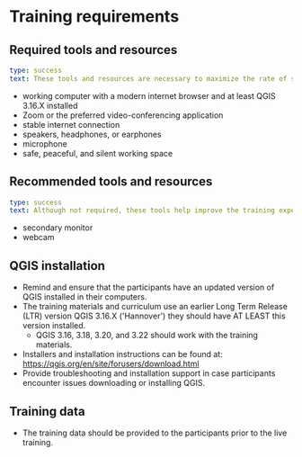 # Training requirements

## Required tools and resources

```yaml remark
type: success
text: These tools and resources are necessary to maximize the rate of success of the training.
```

- working computer with a modern internet browser and at least QGIS 3.16.X installed
- Zoom or the preferred video-conferencing application
- stable internet connection
- speakers, headphones, or earphones
- microphone
- safe, peaceful, and silent working space

## Recommended tools and resources

```yaml remark
type: success
text: Although not required, these tools help improve the training experience of participants. 
```

- secondary monitor
- webcam

## QGIS installation
- Remind and ensure that the participants have an updated version of QGIS installed in their computers. 
- The training materials and curriculum use an earlier Long Term Release (LTR) version QGIS 3.16.X ('Hannover') they should have AT LEAST this version installed.
    - QGIS 3.16, 3.18, 3.20, and 3.22 should work with the training materials.
- Installers and installation instructions can be found at: https://qgis.org/en/site/forusers/download.html
- Provide troubleshooting and installation support in case participants encounter issues downloading or installing QGIS.

## Training data
- The training data should be provided to the participants prior to the live training.